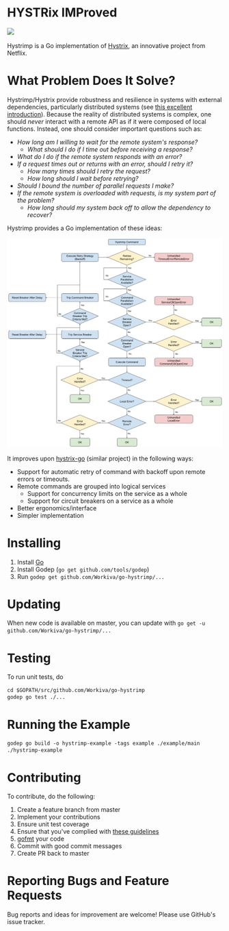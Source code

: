 HYSTRix IMProved
===================
[![][license img]][license]

Hystrimp is a Go implementation of [Hystrix](https://github.com/Netflix/Hystrix), an innovative project from Netflix.

# What Problem Does It Solve?
Hystrimp/Hystrix provide robustness and resilience in systems with external dependencies, particularly distributed systems (see [this excellent introduction](https://github.com/Netflix/Hystrix/wiki#what-problem-does-hystrix-solve)). Because the reality of distributed systems is complex, one should *never* interact with a remote API as if it were composed of local functions. Instead, one should consider important questions such as:

* *How long am I willing to wait for the remote system's response?*
   * *What should I do if I time out before receiving a response?*
* *What do I do if the remote system responds with an error?*
* *If a request times out or returns with an error, should I retry it?*
   * *How many times should I retry the request?*
   * *How long should I wait before retrying?*
* *Should I bound the number of parallel requests I make?*
* *If the remote system is overloaded with requests, is my system part of the problem?*
   * *How long should my system back off to allow the dependency to recover?* 

Hystrimp provides a Go implementation of these ideas:

![Hystrix Flow](flow.png)

It improves upon [hystrix-go](https://github.com/afex/hystrix-go) (similar project) in the following ways:

* Support for automatic retry of command with backoff upon remote errors or timeouts.
* Remote commands are grouped into logical services
   * Support for concurrency limits on the service as a whole
   * Support for circuit breakers on a service as a whole
* Better ergonomics/interface
* Simpler implementation

# Installing
1. Install [Go](https://golang.org/doc/install)
2. Install Godep (```go get github.com/tools/godep```)
2. Run ```godep get github.com/Workiva/go-hystrimp/...```

# Updating
When new code is available on master, you can update with ```go get -u github.com/Workiva/go-hystrimp/...```

# Testing
To run unit tests, do
```
cd $GOPATH/src/github.com/Workiva/go-hystrimp
godep go test ./...
```
# Running the Example
```
godep go build -o hystrimp-example -tags example ./example/main
./hystrimp-example
```

# Contributing
To contribute, do the following:

1. Create a feature branch from master
2. Implement your contributions
3. Ensure unit test coverage
4. Ensure that you've complied with [these guidelines](https://github.com/golang/go/wiki/CodeReviewComments)
5. [gofmt](https://golang.org/cmd/gofmt/) your code
6. Commit with good commit messages
7. Create PR back to master

# Reporting Bugs and Feature Requests
Bug reports and ideas for improvement are welcome! Please use GitHub's issue tracker.

[license]:LICENSE
[license img]:https://img.shields.io/badge/License-Apache%202-blue.svg
